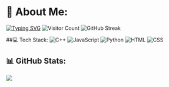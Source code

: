 
# 💫 About Me:
[![Typing SVG](https://readme-typing-svg.demolab.com?font=Fira+Code&weight=500&size=24&pause=1000&color=F7F7F7&width=435&lines=Hello%2C+I+am+Kaspar!;Software+Development;Life+is+what+you+make+of+it)](https://git.io/typing-svg)
![Visitor Count](https://komarev.com/ghpvc/?username=MasterShifuCsgo&color=blue)
![GitHub Streak](https://streak-stats.demolab.com?user=MasterShifuCsgo&theme=monokai&hide_border=true)

##💻 Tech Stack:
![C++](https://img.shields.io/badge/C%2B%2B-00599C?style=flat&logo=c%2B%2B&logoColor=white)
![JavaScript](https://img.shields.io/badge/JavaScript-F7DF1E?style=flat&logo=javascript&logoColor=black)
![Python](https://img.shields.io/badge/Python-3776AB?style=flat&logo=python&logoColor=white)
![HTML](https://img.shields.io/badge/HTML-E34F26?style=flat&logo=html5&logoColor=white)
![CSS](https://img.shields.io/badge/CSS-1572B6?style=flat&logo=css3&logoColor=white)

## 📊 GitHub Stats:

![](https://github-readme-stats.vercel.app/api/top-langs/?username=MasterShifuCsgo&theme=monokai&hide_border=true&include_all_commits=true&count_private=true&layout=compact)




